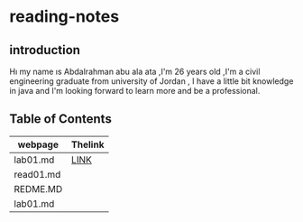 # reading-notes
## introduction 
 Hı my name ıs Abdalrahman abu ala ata ,I'm 26 years old ,I'm a  civil engineering graduate from university of Jordan , I have a little bit knowledge in java and I'm looking forward to learn more and be a professional.

## Table of Contents

| webpage      |  Thelink        |
| -----------  | ----------- |
| lab01.md     |[LINK]()      |
| read01.md       | []()        |
|  REDME.MD   |  []()   |
| lab01.md     |[]()      |